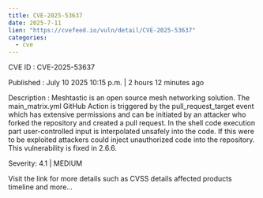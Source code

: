 ```yaml
--- 
title: CVE-2025-53637
date: 2025-7-11
lien: "https://cvefeed.io/vuln/detail/CVE-2025-53637"
categories:
  - cve
---
```


CVE ID : CVE-2025-53637

Published :  July 10
2025
10:15 p.m. | 2 hours
12 minutes ago

Description : Meshtastic is an open source mesh networking solution. The main_matrix.yml GitHub Action is triggered by the pull_request_target event
which has extensive permissions
and can be initiated by an attacker who forked the repository and created a pull request. In the shell code execution part
user-controlled input is interpolated unsafely into the code. If this were to be exploited
attackers could inject unauthorized code into the repository. This vulnerability is fixed in 2.6.6.

Severity: 4.1 | MEDIUM

Visit the link for more details
such as CVSS details
affected products
timeline
and more...
